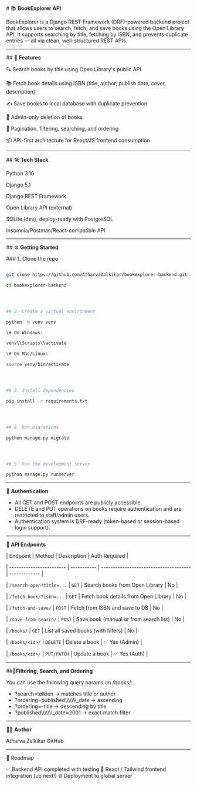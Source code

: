 \# 📚 **BookExplorer API**



BookExplorer is a Django REST Framework (DRF)-powered backend project that allows users to search, fetch, and save books using the Open Library API. It supports searching by title, fetching by ISBN, and prevents duplicate entries — all via clean, well-structured REST APIs.



---



\## 🚀 **Features**



🔍 Search books by title using Open Library's public API

📚 Fetch book details using ISBN (title, author, publish date, cover, description)

✍️ Save books to local database with duplicate prevention

🔐 Admin-only deletion of books

📑 Pagination, filtering, searching, and ordering

📦 API-first architecture for React/JS frontend consumption



---



\## 🛠 **Tech Stack**



Python 3.10

Django 5.1

Django REST Framework

Open Library API (external)

SQLite (dev), deploy-ready with PostgreSQL

Insomnia/Postman/React-compatible API



---



\## ⚙️ **Getting Started**



\### 1. Clone the repo



```bash

git clone https://github.com/AtharvaZalkikar/bookexplorer-backend.git

cd bookexplorer-backend




## 2. Create a virtual environment

python -m venv venv

\# On Windows:

venv\\Scripts\\activate

\# On Mac/Linux:

source venv/bin/activate




## 3. Install dependencies

pip install -r requirements.txt




## 4. Run migrations

python manage.py migrate




## 5. Run the development server

python manage.py runserver 

```



---


🔐 **Authentication**

- All GET and POST endpoints are publicly accessible.
- DELETE and PUT operations on books require authentication and are restricted to staff/admin users.
- Authentication system is DRF-ready (token-based or session-based login support).

---

**🔗 API Endpoints**



| Endpoint                 | Method      | Description                            | Auth Required  |

| ------------------------ | ----------- | -------------------------------------- | -------------  |

| `/search-open?title=...` | `GET`       | Search books from Open Library         | No             |

| `/fetch-book/?isbn=...`  | `GET`       | Fetch book details from Open Library   | No             |

| `/fetch-and-save/`       | `POST`      | Fetch from ISBN and save to DB         | No             |

| `/save-from-search/`     | `POST`      | Save book (manual or from search list) | No             |

| `/books/`                | `GET`       | List all saved books (with filters)    | No             |

| `/books/<id>/`           | `DELETE`    | Delete a book                          | ✅ Yes (Admin) |

| `/books/<id>/`           | `PUT/PATCH` | Update a book                          | ✅ Yes (Auth)  |


---


##📌**Filtering, Search, and Ordering**



You can use the following query params on /books/:



- ?search=tolkien → matches title or author
- ?ordering=published\\\\\\\\\\\\\\\_date → ascending
- ?ordering=-title → descending by title
- ?published\\\\\\\\\\\\\\\_date=2001 → exact match filter

---

🧑‍💻 **Author**

Atharva Zalkikar
GitHub

---

📍 Roadmap

✅ Backend API completed with testing
🎨 React / Tailwind frontend integration (up next!)
🌐 Deployment to global server











